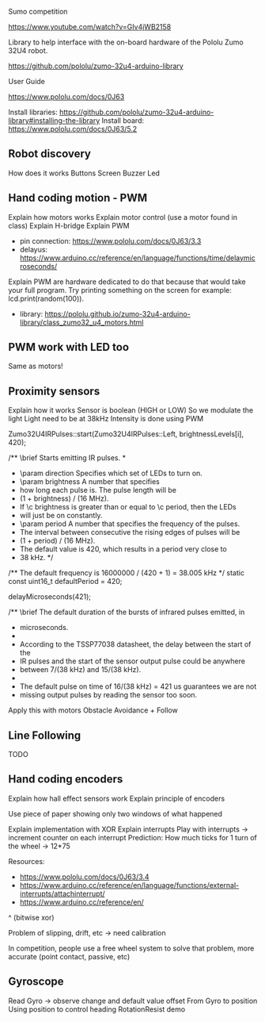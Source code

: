 Sumo competition

https://www.youtube.com/watch?v=GIv4jWB2158


Library to help interface with the on-board hardware of the Pololu Zumo 32U4 robot.

https://github.com/pololu/zumo-32u4-arduino-library


User Guide

https://www.pololu.com/docs/0J63


Install libraries: https://github.com/pololu/zumo-32u4-arduino-library#installing-the-library
Install board: https://www.pololu.com/docs/0J63/5.2


## Robot discovery

How does it works
Buttons
Screen
Buzzer
Led


## Hand coding motion - PWM

Explain how motors works
Explain motor control (use a motor found in class)
Explain H-bridge
Explain PWM

- pin connection: https://www.pololu.com/docs/0J63/3.3
- delayus: https://www.arduino.cc/reference/en/language/functions/time/delaymicroseconds/

Explain PWM are hardware dedicated to do that because that would take your full program. Try printing something on the screen for example: lcd.print(random(100)).

- library: https://pololu.github.io/zumo-32u4-arduino-library/class_zumo32_u4_motors.html


## PWM work with LED too

Same as motors!

## Proximity sensors

Explain how it works
Sensor is boolean (HIGH or LOW)
So we modulate the light
Light need to be at 38kHz
Intensity is done using PWM


Zumo32U4IRPulses::start(Zumo32U4IRPulses::Left, brightnessLevels[i], 420);

/** \brief Starts emitting IR pulses.
 *
 * \param direction Specifies which set of LEDs to turn on.
 * \param brightness A number that specifies
 *   how long each pulse is.  The pulse length will be
 *   (1 + brightness) / (16 MHz).
 *   If \c brightness is greater than or equal to \c period, then the LEDs
 *   will just be on constantly.
 * \param period A number that specifies the frequency of the pulses.
 *   The interval between consecutive the rising edges of pulses will be
 *   (1 + period) / (16 MHz).
 *   The default value is 420, which results in a period very close to
 *   38 kHz. */



/** The default frequency is 16000000 / (420 + 1) = 38.005 kHz */
static const uint16_t defaultPeriod = 420;


delayMicroseconds(421);

/** \brief The default duration of the bursts of infrared pulses emitted, in
 * microseconds.
 *
 * According to the TSSP77038 datasheet, the delay between the start of the
 * IR pulses and the start of the sensor output pulse could be anywhere
 * between 7/(38 kHz) and 15/(38 kHz).
 *
 * The default pulse on time of 16/(38 kHz) = 421 us guarantees we are not
 * missing output pulses by reading the sensor too soon.

Apply this with motors
Obstacle Avoidance + Follow


## Line Following

TODO

## Hand coding encoders

Explain how hall effect sensors work
Explain principle of encoders

Use piece of paper showing only two windows of what happened

Explain implementation with XOR
Explain interrupts
Play with interrupts -> increment counter on each interrupt
Prediction: How much ticks for 1 turn of the wheel -> 12*75

Resources:
- https://www.pololu.com/docs/0J63/3.4
- https://www.arduino.cc/reference/en/language/functions/external-interrupts/attachinterrupt/
- https://www.arduino.cc/reference/en/

^ (bitwise xor)

Problem of slipping, drift, etc -> need calibration




In competition, people use a free wheel system to solve that problem, more accurate (point contact, passive, etc)



## Gyroscope

Read Gyro -> observe change and default value offset
From Gyro to position
Using position to control heading
RotationResist demo
